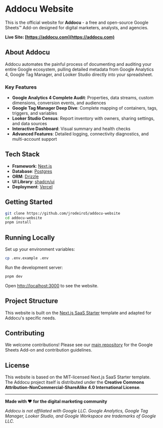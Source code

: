 # Addocu Website

This is the official website for **Addocu** - a free and open-source Google Sheets™ Add-on designed for digital marketers, analysts, and agencies.

**Live Site: [https://addocu.com](https://addocu.com)**

## About Addocu

Addocu automates the painful process of documenting and auditing your entire Google ecosystem, pulling detailed metadata from Google Analytics 4, Google Tag Manager, and Looker Studio directly into your spreadsheet.

### Key Features

- **Google Analytics 4 Complete Audit**: Properties, data streams, custom dimensions, conversion events, and audiences
- **Google Tag Manager Deep Dive**: Complete mapping of containers, tags, triggers, and variables
- **Looker Studio Census**: Report inventory with owners, sharing settings, and data sources
- **Interactive Dashboard**: Visual summary and health checks
- **Advanced Features**: Detailed logging, connectivity diagnostics, and multi-account support

## Tech Stack

- **Framework**: [Next.js](https://nextjs.org/)
- **Database**: [Postgres](https://www.postgresql.org/)
- **ORM**: [Drizzle](https://orm.drizzle.team/)
- **UI Library**: [shadcn/ui](https://ui.shadcn.com/)
- **Deployment**: [Vercel](https://vercel.com/)

## Getting Started

```bash
git clone https://github.com/jrodeiro5/addocu-website
cd addocu-website
pnpm install
```

## Running Locally

Set up your environment variables:

```bash
cp .env.example .env
```

Run the development server:

```bash
pnpm dev
```

Open [http://localhost:3000](http://localhost:3000) to see the website.

## Project Structure

This website is built on the [Next.js SaaS Starter](https://github.com/nextjs/saas-starter) template and adapted for Addocu's specific needs.

## Contributing

We welcome contributions! Please see our [main repository](https://github.com/jrodeiro5/addocu) for the Google Sheets Add-on and contribution guidelines.

## License

This website is based on the MIT-licensed Next.js SaaS Starter template. The Addocu project itself is distributed under the **Creative Commons Attribution-NonCommercial-ShareAlike 4.0 International License**.

---

**Made with ❤️ for the digital marketing community**

*Addocu is not affiliated with Google LLC. Google Analytics, Google Tag Manager, Looker Studio, and Google Workspace are trademarks of Google LLC.*
